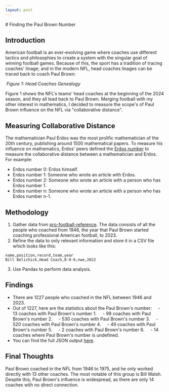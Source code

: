 ```yaml
---
layout: post
---
```

<head>
<style>
em {text-align: center;}
</style>
</head>
# Finding the Paul Brown Number


## Introduction
American football is an ever-evolving game where coaches use different tactics and philosophies to create a system with the singular goal of winning football games. Because of this, the sport has a tradition of tracing coaches' linage; and in the modern NFL, head coaches linages can be traced back to coach Paul Brown:
<p>
 <img src="https://khoabuiv.github.io/2024_headcoaches.png" alt>
 <em>Figure 1: Head Coaches Genealogy</em>
</p>
Figure 1 shows the NFL's teams' head coaches at the beginning of the 2024 season, and they all lead back to Paul Brown. Merging football with my other interest in mathematics, I decided to measure the scope's of Paul Brown influence on the NFL via "collaborative distance".


## Measuring Collaborative Distance
The mathematician Paul Erdos was the most prolific mathematician of the 20th century, publishing around 1500 mathematical papers. To measure his influence on mathematics, Erdos' peers defined the [Erdos number](https://en.wikipedia.org/wiki/Erdős_number) to measure the collaborative distance between a mathematician and Erdos. For example:
- Erdos number 0: Erdos himself.
- Erdos number 1: Someone who wrote an article with Erdos.
- Erdos number 2: Someone who wrote an article with a person who has Erdos number 1.
- Erdos number n: Someone who wrote an article with a person who has Erdos number n-1.

## Methodology
1. Gather data from [pro-football-reference](https://www.pro-football-reference.com/). The data consists of all the people who coached from 1946, the year that Paul Brown started coaching professional American football, to 2023.  
2. Refine the data to only relevant information and store it in a CSV file which looks like this: 
```
name,position,record,team,year
Bill Belichick,Head Coach,8-9-0,nwe,2022
```
3. Use Pandas to perform data analysis. 

## Findings
- There are 1227 people who coached in the NFL between 1946 and 2023.
- Out of 1227, here are the statistics about the Paul Brown's number:
    - 13 coaches with Paul Brown's number 1.
    - 99 coaches with Paul Brown's number 2.
    - 530 coaches with Paul Brown's number 3.
    - 520 coaches with Paul Brown's number 4.
    - 49 coaches with Paul Brown's number 5.
    - 2 coaches with Paul Brown's number 6.
    - 14 coaches where Paul Brown's number is undefined.
- You can find the full JSON output [here](https://github.com/khoabuiv/Brown-s-Number-Public/blob/main/Paul_Brown_numbers.json). 

## Final Thoughts
Paul Brown coached in the NFL from 1946 to 1975, and he only worked directly with 13 other coaches. The most notable of this group is Bill Walsh. Despite this, Paul Brown's influence is widespread, as there are only 14 coaches with no direct connection.